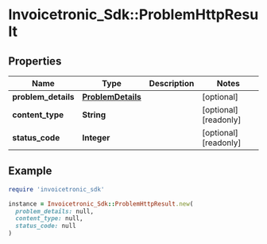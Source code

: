 # Invoicetronic_Sdk::ProblemHttpResult

## Properties

| Name | Type | Description | Notes |
| ---- | ---- | ----------- | ----- |
| **problem_details** | [**ProblemDetails**](ProblemDetails.md) |  | [optional] |
| **content_type** | **String** |  | [optional][readonly] |
| **status_code** | **Integer** |  | [optional][readonly] |

## Example

```ruby
require 'invoicetronic_sdk'

instance = Invoicetronic_Sdk::ProblemHttpResult.new(
  problem_details: null,
  content_type: null,
  status_code: null
)
```

